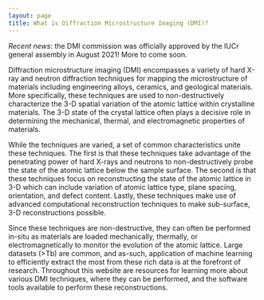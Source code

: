 ```yaml
---
layout: page
title: What is Diffraction Microstructure Imaging (DMI)?
---
```


*Recent news*: the DMI commission was officially approved by the IUCr general assembly in August 2021! More to come soon.

Diffraction microstructure imaging (DMI) encompasses a variety of hard X-ray and neutron diffraction techniques for mapping the microstructure of materials including engineering alloys, ceramics, and geological materials. More specifically, these techniques are used to non-destructively characterize the 3-D spatial variation of the atomic lattice within crystalline materials. The 3-D state of the crystal lattice often plays a decisive role in determining the mechanical, thermal, and electromagnetic properties of materials.

While the techniques are varied, a set of common characteristics unite these techniques. The first is that these techniques take advantage of the penetrating power of hard X-rays and neutrons to non-destructively probe the state of the atomic lattice below the sample surface. The second is that these techniques focus on reconstructing the state of the atomic lattice in 3-D which can include variation of atomic lattice type, plane spacing, orientation, and defect content. Lastly, these techniques make use of advanced computational reconstruction techniques to make sub-surface, 3-D reconstructions possible.

Since these techniques are non-destructive, they can often be performed in-situ as materials are loaded mechanically, thermally, or electromagnetically to monitor the evolution of the atomic lattice. Large datasets (>Tb) are common, and as-such, application of machine learning to efficiently extract the most from these rich data is at the forefront of research. Throughout this website are resources for learning more about various DMI techniques, where they can be performed, and the software tools available to perform these reconstructions.
